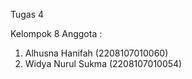 Tugas 4

Kelompok 8
Anggota : 
1. Alhusna Hanifah (2208107010060)
2. Widya Nurul Sukma (2208107010054)
